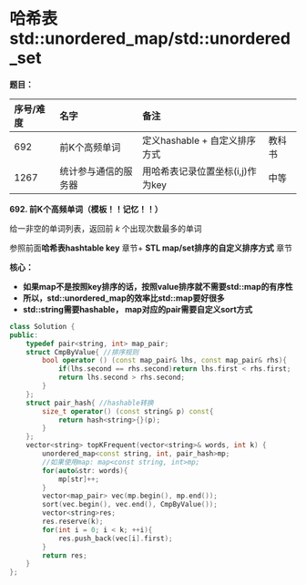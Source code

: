 # 哈希表std::unordered\_map/std::unordered\_set

**题目：**

| 序号/难度 | 名字 | 备注 |  |
| :--- | :--- | :--- | :--- |
| 692 | 前K个高频单词 | 定义hashable + 自定义排序方式 | 教科书 |
| 1267 | 统计参与通信的服务器 | 用哈希表记录位置坐标\(i,j\)作为key | 中等 |

**692. 前K个高频单词（模板！！记忆！！）**

给一非空的单词列表，返回前 _k_ 个出现次数最多的单词

参照前面**哈希表hashtable key** 章节+ **STL map/set排序的自定义排序方式** 章节

**核心：**

* **如果map不是按照key排序的话，按照value排序就不需要std::map的有序性**
* **所以，std::unordered\_map的效率比std::map要好很多**
* **std::string需要hashable， map对应的pair需要自定义sort方式**

```cpp
class Solution {
public:
    typedef pair<string, int> map_pair;
    struct CmpByValue{ //排序规则
        bool operator () (const map_pair& lhs, const map_pair& rhs){
            if(lhs.second == rhs.second)return lhs.first < rhs.first;
            return lhs.second > rhs.second;
        }
    };
    struct pair_hash{ //hashable转换
        size_t operator() (const string& p) const{
            return hash<string>{}(p);
        }
    };
    vector<string> topKFrequent(vector<string>& words, int k) {
        unordered_map<const string, int, pair_hash>mp;
        //如果使用map: map<const string, int>mp;
        for(auto&str: words){
            mp[str]++;
        }
        vector<map_pair> vec(mp.begin(), mp.end());
        sort(vec.begin(), vec.end(), CmpByValue());
        vector<string>res;
        res.reserve(k);
        for(int i = 0; i < k; ++i){
            res.push_back(vec[i].first);
        }
        return res;
    }
};
```

